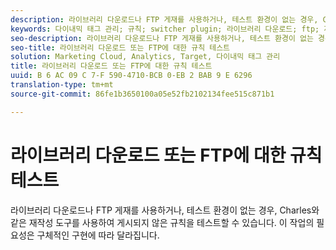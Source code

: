 ```yaml
---
description: 라이브러리 다운로드나 FTP 게재를 사용하거나, 테스트 환경이 없는 경우, Charles와 같은 재작성 도구를 사용하여 게시되지 않은 규칙을 테스트할 수 있습니다. 이 작업의 필요성은 구체적인 구현에 따라 달라집니다.
keywords: 다이내믹 태그 관리; 규칙; switcher plugin; 라이브러리 다운로드; ftp; 재작성 도구; 게시 취소된 규칙 테스트; 테스트 규칙; 디버그 규칙; Charles
seo-description: 라이브러리 다운로드나 FTP 게재를 사용하거나, 테스트 환경이 없는 경우, Charles와 같은 재작성 도구를 사용하여 게시되지 않은 규칙을 테스트할 수 있습니다. 이 작업의 필요성은 구체적인 구현에 따라 달라집니다.
seo-title: 라이브러리 다운로드 또는 FTP에 대한 규칙 테스트
solution: Marketing Cloud, Analytics, Target, 다이내믹 태그 관리
title: 라이브러리 다운로드 또는 FTP에 대한 규칙 테스트
uuid: B 6 AC 09 C 7-F 590-4710-BCB 0-EB 2 BAB 9 E 6296
translation-type: tm+mt
source-git-commit: 86fe1b3650100a05e52fb2102134fee515c871b1

---
```



# 라이브러리 다운로드 또는 FTP에 대한 규칙 테스트

라이브러리 다운로드나 FTP 게재를 사용하거나, 테스트 환경이 없는 경우, Charles와 같은 재작성 도구를 사용하여 게시되지 않은 규칙을 테스트할 수 있습니다. 이 작업의 필요성은 구체적인 구현에 따라 달라집니다.

